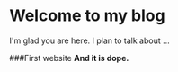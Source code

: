 # Welcome to my blog

I'm glad you are here. I plan to talk about ...

###First website
__And it is dope.__
